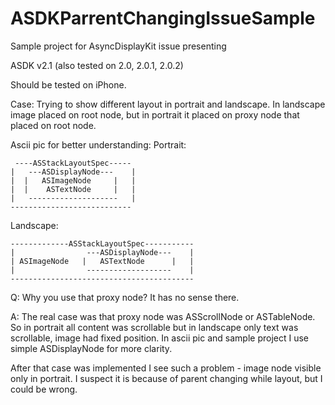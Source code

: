 # ASDKParrentChangingIssueSample

Sample project for AsyncDisplayKit issue presenting

ASDK v2.1 (also tested on 2.0, 2.0.1, 2.0.2)

Should be tested on iPhone.

Case: Trying to show different layout in portrait and landscape. In landscape image placed on root node, but in portrait it placed on proxy node that placed on root node.

Ascii pic for better understanding:
Portrait:

```
 ----ASStackLayoutSpec-----
|   ---ASDisplayNode---    |
|  |   ASImageNode     |   |
|  |    ASTextNode     |   |
|   --------------------   |
---------------------------
```

Landscape:

```
-------------ASStackLayoutSpec-----------
|                ---ASDisplayNode---    |
| ASImageNode   |   ASTextNode      |   |
|                -------------------    |
-----------------------------------------
```

Q: Why you use that proxy node? It has no sense there.

A: The real case was that proxy node was ASScrollNode or ASTableNode. So in portrait all content was scrollable but in landscape only text was scrollable, image had fixed position. In ascii pic and sample project I use simple ASDisplayNode for more clarity.

After that case was implemented I see such a problem - image node visible only in portrait. I suspect it is because of parent changing while layout, but I could be wrong.
